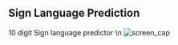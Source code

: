 ## Sign Language Prediction
10 digit Sign language predictor \n 
![screen_cap](https://drive.google.com/file/d/1cnWoxshmMq7fi5j7iGtDJ9hH44cqz4U4/view?usp=sharing)
